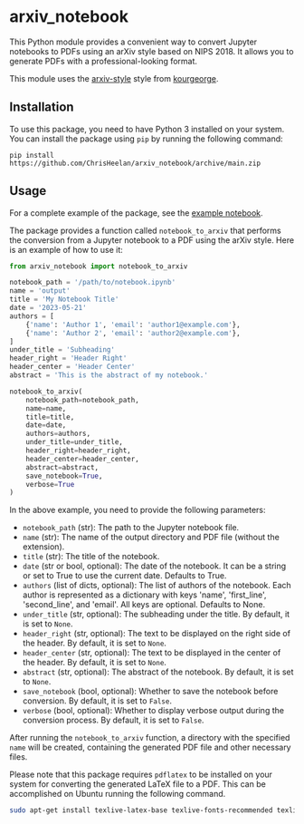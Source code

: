 # arxiv_notebook

This Python module provides a convenient way to convert Jupyter notebooks to PDFs using an arXiv style based on NIPS 2018. It allows you to generate PDFs with a professional-looking format.

This module uses the [arxiv-style](https://github.com/kourgeorge/arxiv-style) style from [kourgeorge](https://github.com/kourgeorge).

## Installation

To use this package, you need to have Python 3 installed on your system. You can install the package using `pip` by running the following command:

```
pip install https://github.com/ChrisHeelan/arxiv_notebook/archive/main.zip
```

## Usage

For a complete example of the package, see the [example notebook](https://github.com/ChrisHeelan/arxiv_notebook/blob/main/example/example.ipynb).

The package provides a function called `notebook_to_arxiv` that performs the conversion from a Jupyter notebook to a PDF using the arXiv style. Here is an example of how to use it:

```python
from arxiv_notebook import notebook_to_arxiv

notebook_path = '/path/to/notebook.ipynb'
name = 'output'
title = 'My Notebook Title'
date = '2023-05-21'
authors = [
    {'name': 'Author 1', 'email': 'author1@example.com'},
    {'name': 'Author 2', 'email': 'author2@example.com'},
]
under_title = 'Subheading'
header_right = 'Header Right'
header_center = 'Header Center'
abstract = 'This is the abstract of my notebook.'

notebook_to_arxiv(
    notebook_path=notebook_path,
    name=name,
    title=title,
    date=date,
    authors=authors,
    under_title=under_title,
    header_right=header_right,
    header_center=header_center,
    abstract=abstract,
    save_notebook=True,
    verbose=True
)
```

In the above example, you need to provide the following parameters:

- `notebook_path` (str): The path to the Jupyter notebook file.
- `name` (str): The name of the output directory and PDF file (without the extension).
- `title` (str): The title of the notebook.
- `date` (str or bool, optional): The date of the notebook. It can be a string or set to True to use the current date. Defaults to True.
- `authors` (list of dicts, optional): The list of authors of the notebook. Each author is represented as a dictionary with keys 'name', 'first_line', 'second_line', and 'email'. All keys are optional. Defaults to None.
- `under_title` (str, optional): The subheading under the title. By default, it is set to `None`.
- `header_right` (str, optional): The text to be displayed on the right side of the header. By default, it is set to `None`.
- `header_center` (str, optional): The text to be displayed in the center of the header. By default, it is set to `None`.
- `abstract` (str, optional): The abstract of the notebook. By default, it is set to `None`.
- `save_notebook` (bool, optional): Whether to save the notebook before conversion. By default, it is set to `False`.
- `verbose` (bool, optional): Whether to display verbose output during the conversion process. By default, it is set to `False`.

After running the `notebook_to_arxiv` function, a directory with the specified `name` will be created, containing the generated PDF file and other necessary files.

Please note that this package requires `pdflatex` to be installed on your system for converting the generated LaTeX file to a PDF. This can be accomplished on Ubuntu running the following command.

```bash
sudo apt-get install texlive-latex-base texlive-fonts-recommended texlive-fonts-extra texlive-latex-extra
```
